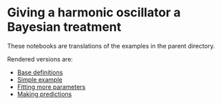 # Giving a harmonic oscillator a Bayesian treatment

These notebooks are translations of the examples in the parent
directory.

Rendered versions are:

- [Base definitions](http://nbviewer.jupyter.org/github/mauro3/KissMCMC.jl/blob/master/examples/notebooks/bayesian-ex-base.ipynb)
- [Simple example](http://nbviewer.jupyter.org/github/mauro3/KissMCMC.jl/blob/master/examples/notebooks/bayesian-ex-simple.ipynb)
- [Fitting more parameters](http://nbviewer.jupyter.org/github/mauro3/KissMCMC.jl/blob/master/examples/notebooks/bayesian-ex-fitting-times.ipynb)
- [Making predictions](http://nbviewer.jupyter.org/github/mauro3/KissMCMC.jl/blob/master/examples/notebooks/bayesian-ex-predictions.ipynb)
